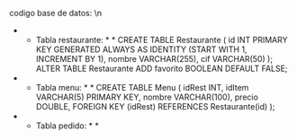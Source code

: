 codigo base de datos: \n
* * Tabla restaurante: * *
CREATE TABLE Restaurante (
    id INT PRIMARY KEY GENERATED ALWAYS AS IDENTITY (START WITH 1, INCREMENT BY 1),
    nombre VARCHAR(255),
    cif VARCHAR(50)
);
ALTER TABLE Restaurante ADD favorito BOOLEAN DEFAULT FALSE;

* * Tabla menu: * *
CREATE TABLE Menu (
    idRest INT,
    idItem VARCHAR(5) PRIMARY KEY,
    nombre VARCHAR(100),
    precio DOUBLE,
    FOREIGN KEY (idRest) REFERENCES Restaurante(id)
);

* * Tabla pedido: * *
  
